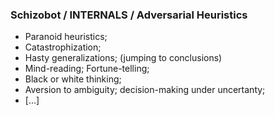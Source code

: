 ### Schizobot / INTERNALS / Adversarial Heuristics
* Paranoid heuristics;
* Catastrophization;
* Hasty generalizations; (jumping to conclusions)
* Mind-reading; Fortune-telling;
* Black or white thinking;
* Aversion to ambiguity; decision-making under uncertanty;
* [...]
